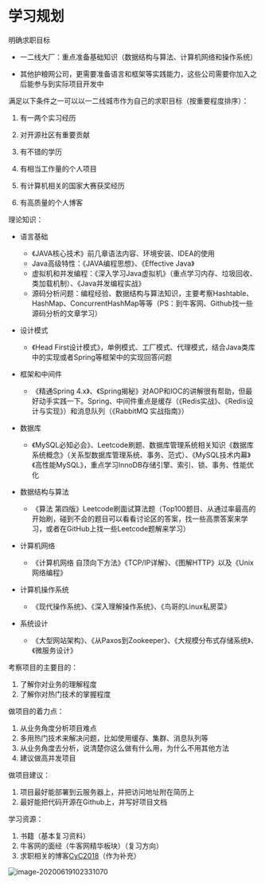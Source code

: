 # 学习规划



明确求职目标

* 一二线大厂：重点准备基础知识（数据结构与算法、计算机网络和操作系统）

* 其他护粮网公司，更需要准备语言和框架等实践能力，这些公司需要你加入之后能参与到实际项目开发中

满足以下条件之一可以以一二线城市作为自己的求职目标（按重要程度排序）：

1. 有一两个实习经历

2. 对开源社区有重要贡献

3. 有不错的学历

4. 有相当工作量的个人项目

5. 有计算机相关的国家大赛获奖经历

6. 有高质量的个人博客

理论知识：

* 语言基础
  * 《JAVA核心技术》前几章语法内容、环境安装、IDEA的使用
  * Java高级特性：《JAVA编程思想》、《Effective Java》
  * 虚拟机和并发编程：《深入学习Java虚拟机》（重点学习内存、垃圾回收、类加载机制）、《Java并发编程实战》
  * 源码分析问题：编程经验、数据结构与算法知识，主要考察Hashtable、HashMap、ConcurrentHashMap等等（PS：到牛客网、Github找一些源码分析的文章学习）

* 设计模式
  * 《Head First设计模式》，单例模式、工厂模式、代理模式，结合Java类库中的实现或者Spring等框架中的实现回答问题
* 框架和中间件
  * 《精通Spring 4.x》、《Spring揭秘》对AOP和IOC的讲解很有帮助，但最好动手实践一下。Spring、中间件重点是缓存（《Redis实战》、《Redis设计与实现》）和消息队列（《RabbitMQ 实战指南》）
* 数据库
  * 《MySQL必知必会》、Leetcode刷题、数据库管理系统相关知识《数据库系统概念》（关系型数据库管理系统、事务、范式）、《MySQL技术内幕》《高性能MySQL》，重点学习InnoDB存储引擎、索引、锁、事务、性能优化
* 数据结构与算法
  * 《算法 第四版》Leetcode刷面试算法题（Top100题目、从通过率最高的开始刷，碰到不会的题目可以看看讨论区的答案，找一些高票答案来学习，或者在GitHub上找一些Leetcode题解来学习）
* 计算机网络
  * 《计算机网络 自顶向下方法》《TCP/IP详解》、《图解HTTP》以及《Unix网络编程》
* 计算机操作系统
  * 《现代操作系统》、《深入理解操作系统》、《鸟哥的Linux私房菜》
* 系统设计
  * 《大型网站架构》、《从Paxos到Zookeeper》、《大规模分布式存储系统》、《微服务设计》

考察项目的主要目的：

1. 了解你对业务的理解程度
2. 了解你对热门技术的掌握程度

做项目的着力点：

1. 从业务角度分析项目难点
2. 多用热门技术来解决问题，比如使用缓存、集群、消息队列等
3. 从业务角度去分析，说清楚你这么做有什么用，为什么不用其他方法
4. 建议做高并发项目

做项目建议：

1. 项目最好能部署到云服务器上，并把访问地址附在简历上
2. 最好能把代码开源在Github上，并写好项目文档

学习资源：

1. 书籍（基本复习资料）
2. 牛客网的面经（牛客网精华板块）（复习方向）
3. 求职相关的博客[CyC2018](https://github.com/CyC2018/CS-Notes)（作为补充）

![image-20200619102331070](C:\Users\唔会讲\AppData\Roaming\Typora\typora-user-images\image-20200619102331070.png)

